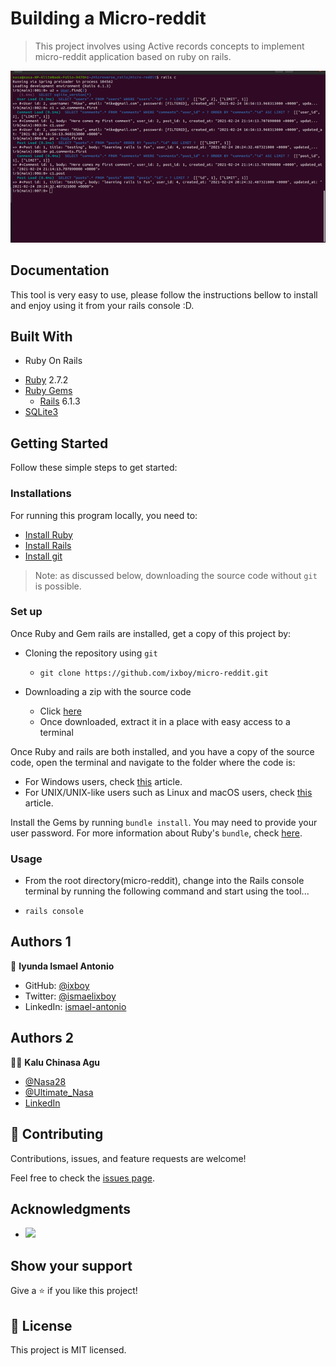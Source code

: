  
# Building a Micro-reddit
> This project involves using Active records concepts to implement micro-reddit application based on ruby on rails. 

![screenshot](./app/assets/images/screenshot_from_2021-02-25_07-42-09.png)

## Documentation

This tool is very easy to use, please follow the instructions bellow to install and enjoy using it from your rails console :D.

## Built With
* Ruby On Rails
- [Ruby](https://www.ruby-lang.org/en/) 2.7.2
- [Ruby Gems](https://rubygems.org/)
  - [Rails](https://guides.rubyonrails.org/index.html) 6.1.3
- [SQLite3](https://www.sqlite.org/index.html)

  
## Getting Started

Follow these simple steps to get started:

### Installations
For running this program locally, you need to:
- [Install Ruby](https://www.ruby-lang.org/en/downloads/)
- [Install Rails](https://guides.rubyonrails.org/v5.0/getting_started.html)
- [Install git](https://git-scm.com/book/en/v2/Getting-Started-Installing-Git)

> Note: as discussed below, downloading the source code without `git` is possible.

### Set up

Once Ruby and Gem rails are installed, get a copy of this project by:
- Cloning the repository using `git`
  * `git clone https://github.com/ixboy/micro-reddit.git`

- Downloading a zip with the source code
  * Click [here](https://github.com/ixboy/micro-reddit/archive/development.zip)
  * Once  downloaded, extract it in a place with easy access to a terminal

Once Ruby and rails are both installed, and you have a copy of the source code, open the terminal and navigate to the folder where the code is:
- For Windows users, check [this](https://www.technoloxy.com/tutorials/cmd-navigate-view-run/) article.
- For UNIX/UNIX-like users such as Linux and macOS users, check [this](https://swcarpentry.github.io/shell-novice/02-filedir/index.html) article.

Install the Gems by running `bundle install`. You may need to provide your user password. For more information about Ruby's `bundle`, check [here](https://bundler.io/man/bundle-install.1.html).

### Usage

- From the root directory(micro-reddit), change into the Rails console terminal by running the following command and start using the tool...

 * `rails console`

## Authors 1

👤 **Iyunda Ismael Antonio**

- GitHub: [@ixboy](https://github.com/ixboy)
- Twitter: [@ismaelixboy](https://twitter.com/ismaelixboy)
- LinkedIn: [ismael-antonio](https://www.linkedin.com/in/ismael-antonio-0b7712114/)

## Authors 2

👨‍💻 **Kalu Chinasa Agu**

- [@Nasa28](https://github.com/Nasa28)
- [@Ultimate_Nasa](https://twitter.com/Ultimate_Nasa)
- [LinkedIn](https://www.linkedin.com/in/kalu-chinasa-agu-a15080103/)

## 🤝 Contributing

Contributions, issues, and feature requests are welcome!

Feel free to check the [issues page](https://github.com/ixboy/micro-reddit/issues).

## Acknowledgments

-  ![](https://img.shields.io/badge/Microverse-blueviolet)


## Show your support

Give a ⭐️ if you like this project!

## 📝 License

This project is MIT licensed.